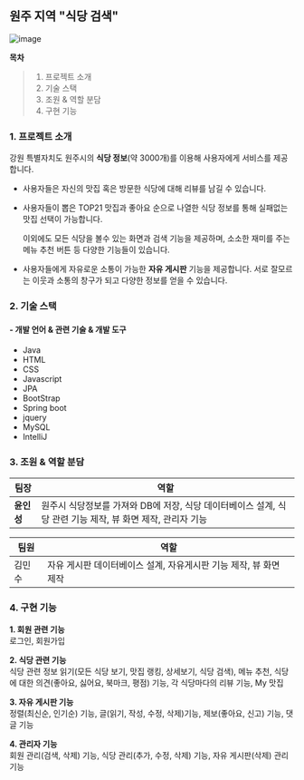 ## 원주 지역 "식당 검색"
![image](https://github.com/user-attachments/assets/a6e45b71-b216-4fab-8f84-b6f1030b6c51)


**목차**
> 1. 프로젝트 소개
> 2. 기술 스택
> 3. 조원 & 역할 분담
> 4. 구현 기능



### 1. 프로젝트 소개

강원 특별자치도 원주시의 **식당 정보**(약 3000개)를 이용해 사용자에게 서비스를 제공합니다.
 - 사용자들은 자신의 맛집 혹은 방문한 식당에 대해 리뷰를 남길 수 있습니다.
 - 사용자들이 뽑은 TOP21 맛집과 좋아요 순으로 나열한 식당 정보를 통해 실패없는 맛집 선택이 가능합니다.
   
   이외에도 모든 식당을 볼수 있는 화면과 검색 기능을 제공하며, 소소한 재미를 주는 메뉴 추천 버튼 등 다양한 기능들이 있습니다.

 - 사용자들에게 자유로운 소통이 가능한 **자유 게시판** 기능을 제공합니다. 서로 잘모르는 이웃과 소통의 창구가 되고 다양한 정보를 얻을 수 있습니다.

### 2. 기술 스택
#### - 개발 언어 & 관련 기술 & 개발 도구
 - Java
 - HTML
 - CSS
 - Javascript
 - JPA
 - BootStrap
 - Spring boot
 - jquery
 - MySQL
 - IntelliJ

### 3. 조원 & 역할 분담
|팀장|역할|
|--|--|
|**윤인성**|원주시 식당정보를 가져와 DB에 저장, 식당 데이터베이스 설계, 식당 관련 기능 제작, 뷰 화면 제작, 관리자 기능|


|팀원|역할|
|--|--|
|김민수|자유 게시판 데이터베이스 설계, 자유게시판 기능 제작, 뷰 화면 제작|

### 4. 구현 기능
**1. 회원 관련 기능**  
로그인, 회원가입  

**2. 식당 관련 기능**  
식당 관련 정보 읽기(모든 식당 보기, 맛집 랭킹, 상세보기, 식당 검색), 메뉴 추천, 식당에 대한 의견(좋아요, 싫어요, 북마크, 평점) 기능, 각 식당마다의 리뷰 기능, My 맛집

**3. 자유 게시판 기능**  
정렬(최신순, 인기순) 기능, 글(읽기, 작성, 수정, 삭제)기능, 제보(좋아요, 신고) 기능, 댓글 기능

**4. 관리자 기능**  
회원 관리(검색, 삭제) 기능, 식당 관리(추가, 수정, 삭제) 기능, 자유 게시판(삭제) 관리 기능
